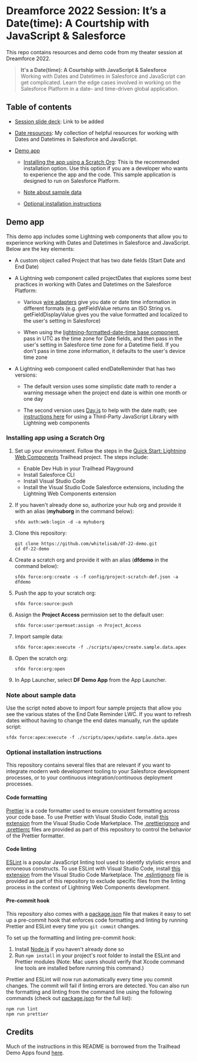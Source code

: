 # Dreamforce 2022 Session: It’s a Date(time): A Courtship with JavaScript & Salesforce

This repo contains resources and demo code from my theater session at Dreamforce 2022.

> **It's a Date(time): A Courtship with JavaScript & Salesforce**<br>
> Working with Dates and Datetimes in Salesforce and JavaScript can get complicated. Learn the edge cases involved in working on the Salesforce Platform in a date- and time-driven global application.

## Table of contents

- [Session slide deck](): Link to be added

- [Date resources](RESOURCES.md): My collection of helpful resources for working with Dates and Datetimes in Salesforce and JavaScript.

- [Demo app](#demo-app)

  - [Installing the app using a Scratch Org](#installing-app-using-a-scratch-org): This is the recommended installation option. Use this option if you are a developer who wants to experience the app and the code. This sample application is designed to run on Salesforce Platform.

  - [Note about sample data](#note-about-sample-data)

  - [Optional installation instructions](#optional-installation-instructions)

## Demo app

This demo app includes some Lightning web components that allow you to experience working with Dates and Datetimes in Salesforce and JavaScript. Below are the key elements:

- A custom object called Project that has two date fields (Start Date and End Date)

- A Lightning web component called projectDates that explores some best practices in working with Dates and Datetimes on the Salesforce Platform:

  - Various [wire adapters](https://developer.salesforce.com/docs/component-library/documentation/en/lwc/lwc.reference_lightning_ui_api_record) give you date or date time information in different formats (e.g. getFieldValue returns an ISO String vs. getFieldDisplayValue gives you the value formatted and localized to the user's setting in Salesforce)

  - When using the [lightning-formatted-date-time base component](https://developer.salesforce.com/docs/component-library/bundle/lightning-formatted-date-time/example), pass in UTC as the time zone for Date fields, and then pass in the user's setting in Salesforce time zone for a Datetime field. If you don't pass in time zone information, it defaults to the user's device time zone

- A Lightning web component called endDateReminder that has two versions:

  - The default version uses some simplistic date math to render a warning message when the project end date is within one month or one day

  - The second version uses [Day.js](https://day.js.org/) to help with the date math; see [instructions here](https://developer.salesforce.com/docs/component-library/documentation/en/lwc/lwc.js_third_party_library) for using a Third-Party JavaScript Library with Lightning web components

### Installing app using a Scratch Org

1. Set up your environment. Follow the steps in the [Quick Start: Lightning Web Components](https://trailhead.salesforce.com/content/learn/projects/quick-start-lightning-web-components/) Trailhead project. The steps include:

   - Enable Dev Hub in your Trailhead Playground
   - Install Salesforce CLI
   - Install Visual Studio Code
   - Install the Visual Studio Code Salesforce extensions, including the Lightning Web Components extension

1. If you haven't already done so, authorize your hub org and provide it with an alias (**myhuborg** in the command below):

   ```
   sfdx auth:web:login -d -a myhuborg
   ```

1. Clone this repository:

   ```
   git clone https://github.com/whitelisab/df-22-demo.git
   cd df-22-demo
   ```

1. Create a scratch org and provide it with an alias (**dfdemo** in the command below):

   ```
   sfdx force:org:create -s -f config/project-scratch-def.json -a dfdemo
   ```

1. Push the app to your scratch org:

   ```
   sfdx force:source:push
   ```

1. Assign the **Project Access** permission set to the default user:

   ```
   sfdx force:user:permset:assign -n Project_Access
   ```

1. Import sample data:

   ```
   sfdx force:apex:execute -f ./scripts/apex/create.sample.data.apex
   ```

1. Open the scratch org:

   ```
   sfdx force:org:open
   ```

1. In App Launcher, select **DF Demo App** from the App Launcher.

### Note about sample data

Use the script noted above to import four sample projects that allow you see the various states of the End Date Reminder LWC. If you want to refresh dates without having to change the end dates manually, run the update script:

```
sfdx force:apex:execute -f ./scripts/apex/update.sample.data.apex
```

### Optional installation instructions

This repository contains several files that are relevant if you want to integrate modern web development tooling to your Salesforce development processes, or to your continuous integration/continuous deployment processes.

#### Code formatting

[Prettier](https://prettier.io 'https://prettier.io/') is a code formatter used to ensure consistent formatting across your code base. To use Prettier with Visual Studio Code, install [this extension](https://marketplace.visualstudio.com/items?itemName=esbenp.prettier-vscode) from the Visual Studio Code Marketplace. The [.prettierignore](/.prettierignore) and [.prettierrc](/.prettierrc) files are provided as part of this repository to control the behavior of the Prettier formatter.

#### Code linting

[ESLint](https://eslint.org/) is a popular JavaScript linting tool used to identify stylistic errors and erroneous constructs. To use ESLint with Visual Studio Code, install [this extension](https://marketplace.visualstudio.com/items?itemName=salesforce.salesforcedx-vscode-lwc) from the Visual Studio Code Marketplace. The [.eslintignore](/.eslintignore) file is provided as part of this repository to exclude specific files from the linting process in the context of Lightning Web Components development.

#### Pre-commit hook

This repository also comes with a [package.json](./package.json) file that makes it easy to set up a pre-commit hook that enforces code formatting and linting by running Prettier and ESLint every time you `git commit` changes.

To set up the formatting and linting pre-commit hook:

1. Install [Node.js](https://nodejs.org) if you haven't already done so
1. Run `npm install` in your project's root folder to install the ESLint and Prettier modules (Note: Mac users should verify that Xcode command line tools are installed before running this command.)

Prettier and ESLint will now run automatically every time you commit changes. The commit will fail if linting errors are detected. You can also run the formatting and linting from the command line using the following commands (check out [package.json](./package.json) for the full list):

```
npm run lint
npm run prettier
```

## Credits

Much of the instructions in this README is borrowed from the Trailhead Demo Apps found [here](https://github.com/trailheadapps).
